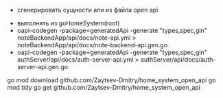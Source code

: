 * сгенерировать сущности апи из файла open api
 - выполнять из goHomeSystem(root)
 - oapi-codegen -package=generatedApi -generate "types,spec,gin" noteBackendApp/api/docs/note-api.yml > noteBackendApp/api/docs/note-backend-api.gen.go
 - oapi-codegen -package=generatedApi -generate "types,spec,gin" authServer/api/docs/auth-server-api.yml > authServer/api/docs/auth-server-api.gen.go


go mod download github.com/Zaytsev-Dmitry/home_system_open_api
go mod tidy
go get github.com/Zaytsev-Dmitry/home_system_open_api 